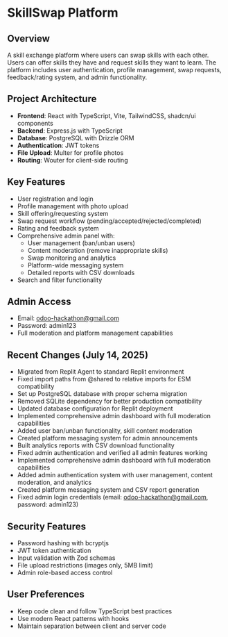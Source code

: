 # SkillSwap Platform

## Overview
A skill exchange platform where users can swap skills with each other. Users can offer skills they have and request skills they want to learn. The platform includes user authentication, profile management, swap requests, feedback/rating system, and admin functionality.

## Project Architecture
- **Frontend**: React with TypeScript, Vite, TailwindCSS, shadcn/ui components
- **Backend**: Express.js with TypeScript 
- **Database**: PostgreSQL with Drizzle ORM
- **Authentication**: JWT tokens
- **File Upload**: Multer for profile photos
- **Routing**: Wouter for client-side routing

## Key Features
- User registration and login
- Profile management with photo upload
- Skill offering/requesting system
- Swap request workflow (pending/accepted/rejected/completed)
- Rating and feedback system
- Comprehensive admin panel with:
  - User management (ban/unban users)
  - Content moderation (remove inappropriate skills)
  - Swap monitoring and analytics
  - Platform-wide messaging system
  - Detailed reports with CSV downloads
- Search and filter functionality

## Admin Access
- Email: odoo-hackathon@gmail.com
- Password: admin123
- Full moderation and platform management capabilities

## Recent Changes (July 14, 2025)
- Migrated from Replit Agent to standard Replit environment
- Fixed import paths from @shared to relative imports for ESM compatibility
- Set up PostgreSQL database with proper schema migration
- Removed SQLite dependency for better production compatibility
- Updated database configuration for Replit deployment
- Implemented comprehensive admin dashboard with full moderation capabilities
- Added user ban/unban functionality, skill content moderation
- Created platform messaging system for admin announcements
- Built analytics reports with CSV download functionality
- Fixed admin authentication and verified all admin features working
- Implemented comprehensive admin dashboard with full moderation capabilities
- Added admin authentication system with user management, content moderation, and analytics
- Created platform messaging system and CSV report generation
- Fixed admin login credentials (email: odoo-hackathon@gmail.com, password: admin123)

## Security Features
- Password hashing with bcryptjs
- JWT token authentication
- Input validation with Zod schemas
- File upload restrictions (images only, 5MB limit)
- Admin role-based access control

## User Preferences
- Keep code clean and follow TypeScript best practices
- Use modern React patterns with hooks
- Maintain separation between client and server code
